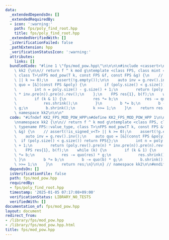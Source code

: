 ```yaml
---
data:
  _extendedDependsOn: []
  _extendedRequiredBy:
  - icon: ':warning:'
    path: fps/poly_find_root.hpp
    title: fps/poly_find_root.hpp
  _extendedVerifiedWith: []
  _isVerificationFailed: false
  _pathExtension: hpp
  _verificationStatusIcon: ':warning:'
  attributes:
    links: []
  bundledCode: "#line 1 \"fps/mod_pow.hpp\"\n\n\n\n#include <cassert>\n\nnamespace\
    \ kk2 {\n\n// return f ^ k mod g\ntemplate <class FPS, class mint = typename FPS::value_type,\
    \ class T>\nFPS mod_pow(T k, const FPS &f, const FPS &g) {\n    // assert(!is_signed_v<T>\
    \ || k >= 0);\n    assert(!g.empty());\n\n    auto inv = g.rev().inv();\n    auto\
    \ quo = [&](const FPS &poly) {\n        if (poly.size() < g.size()) return FPS{};\n\
    \        int n = poly.size() - g.size() + 1;\n        return (poly.rev().pre(n)\
    \ * inv.pre(n)).pre(n).rev();\n    };\n    FPS res{1}, b(f);\n    while (k) {\n\
    \        if (k & 1) {\n            res *= b;\n            res -= quo(res) * g;\n\
    \            res.shrink();\n        }\n        b *= b;\n        b -= quo(b) *\
    \ g;\n        b.shrink();\n        k >>= 1;\n    }\n    return res;\n}\n\n} //\
    \ namespace kk2\n\n\n"
  code: "#ifndef KK2_FPS_MOD_POW_HPP\n#define KK2_FPS_MOD_POW_HPP 1\n\n#include <cassert>\n\
    \nnamespace kk2 {\n\n// return f ^ k mod g\ntemplate <class FPS, class mint =\
    \ typename FPS::value_type, class T>\nFPS mod_pow(T k, const FPS &f, const FPS\
    \ &g) {\n    // assert(!is_signed_v<T> || k >= 0);\n    assert(!g.empty());\n\n\
    \    auto inv = g.rev().inv();\n    auto quo = [&](const FPS &poly) {\n      \
    \  if (poly.size() < g.size()) return FPS{};\n        int n = poly.size() - g.size()\
    \ + 1;\n        return (poly.rev().pre(n) * inv.pre(n)).pre(n).rev();\n    };\n\
    \    FPS res{1}, b(f);\n    while (k) {\n        if (k & 1) {\n            res\
    \ *= b;\n            res -= quo(res) * g;\n            res.shrink();\n       \
    \ }\n        b *= b;\n        b -= quo(b) * g;\n        b.shrink();\n        k\
    \ >>= 1;\n    }\n    return res;\n}\n\n} // namespace kk2\n\n#endif // KK2_FPS_MOD_POW_HPP\n"
  dependsOn: []
  isVerificationFile: false
  path: fps/mod_pow.hpp
  requiredBy:
  - fps/poly_find_root.hpp
  timestamp: '2025-01-05 07:17:08+09:00'
  verificationStatus: LIBRARY_NO_TESTS
  verifiedWith: []
documentation_of: fps/mod_pow.hpp
layout: document
redirect_from:
- /library/fps/mod_pow.hpp
- /library/fps/mod_pow.hpp.html
title: fps/mod_pow.hpp
---
```

